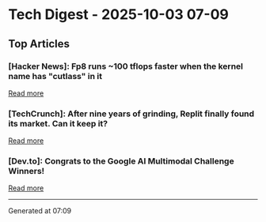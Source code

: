 # Tech Digest - 2025-10-03 07-09

## Top Articles

### [Hacker News]: Fp8 runs ~100 tflops faster when the kernel name has "cutlass" in it
[Read more](https://github.com/triton-lang/triton/pull/7298)

### [TechCrunch]: After nine years of grinding, Replit finally found its market. Can it keep it?
[Read more](https://techcrunch.com/2025/10/02/after-nine-years-of-grinding-replit-finally-found-its-market-can-it-keep-it/)

### [Dev.to]: Congrats to the Google AI Multimodal Challenge Winners!
[Read more](https://dev.to/devteam/congrats-to-the-google-ai-multimodal-challenge-winners-385f)


---
Generated at 07:09
